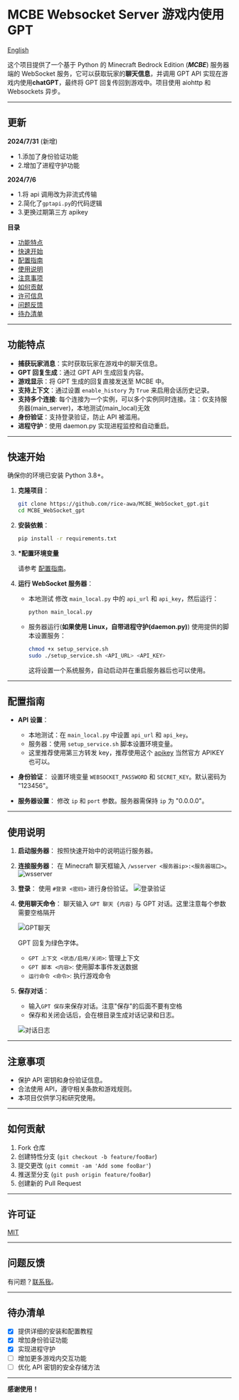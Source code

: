 # MCBE Websocket Server 游戏内使用 GPT

[English](./README_EN.md)

这个项目提供了一个基于 Python 的 Minecraft Bedrock Edition (**_MCBE_**) 服务器端的 WebSocket 服务，它可以获取玩家的**聊天信息**，并调用 GPT API 实现在游戏内使用**chatGPT**，最终将 GPT 回复传回到游戏中。项目使用 aiohttp 和 Websockets 异步。

---

## 更新

**2024/7/31** (新增)

- 1.添加了身份验证功能
- 2.增加了进程守护功能

**2024/7/6**

- 1.将 api 调用改为非流式传输
- 2.简化了`gptapi.py`的代码逻辑
- 3.更换过期第三方 apikey

**目录**

- [功能特点](#功能特点)
- [快速开始](#快速开始)
- [配置指南](#配置指南)
- [使用说明](#使用说明)
- [注意事项](#注意事项)
- [如何贡献](#如何贡献)
- [许可信息](#许可信息)
- [问题反馈](#问题反馈)
- [待办清单](#待办清单)

---

## 功能特点

- **捕获玩家消息**：实时获取玩家在游戏中的聊天信息。
- **GPT 回复生成**：通过 GPT API 生成回复内容。
- **游戏显示**：将 GPT 生成的回复直接发送至 MCBE 中。
- **支持上下文**：通过设置 `enable_history` 为 `True` 来启用会话历史记录。
- **支持多个连接**: 每个连接为一个实例，可以多个实例同时连接。注：仅支持服务器(main_server)，本地测试(main_local)无效
- **身份验证**：支持登录验证，防止 API 被滥用。
- **进程守护**：使用 daemon.py 实现进程监控和自动重启。

---

## 快速开始

确保你的环境已安装 Python 3.8+。

1. **克隆项目**：

   ```bash
   git clone https://github.com/rice-awa/MCBE_WebSocket_gpt.git
   cd MCBE_WebSocket_gpt
   ```

2. **安装依赖**：

   ```bash
   pip install -r requirements.txt
   ```

3. **\*配置环境变量**

   请参考 [配置指南](#配置指南)。

4. **运行 WebSocket 服务器**：

   - 本地测试
     修改 `main_local.py` 中的 `api_url` 和 `api_key`，然后运行：

     ```bash
     python main_local.py
     ```

   - 服务器运行(**如果使用 Linux，自带进程守护(daemon.py)**)
     使用提供的脚本设置服务：

     ```bash
     chmod +x setup_service.sh
     sudo ./setup_service.sh <API_URL> <API_KEY>
     ```

     这将设置一个系统服务，自动启动并在重启服务器后也可以使用。

---

## 配置指南

- **API 设置**：

  - 本地测试：在 `main_local.py` 中设置 `api_url` 和 `api_key`。
  - 服务器：使用 `setup_service.sh` 脚本设置环境变量。
  - 这里推荐使用第三方转发 key，推荐使用这个 [apikey](https://burn.hair/) 当然官方 APIKEY 也可以。

- **身份验证**：
  设置环境变量 `WEBSOCKET_PASSWORD` 和 `SECRET_KEY`。默认密码为 "123456"。

- **服务器设置**：
  修改 `ip` 和 `port` 参数。服务器需保持 `ip` 为 "0.0.0.0"。

---

## 使用说明

1. **启动服务器**：
   按照快速开始中的说明运行服务器。

2. **连接服务器**：
   在 Minecraft 聊天框输入 `/wsserver <服务器ip>:<服务器端口>`。
   ![wsserver](https://s11.ax1x.com/2024/02/13/pF8y0dU.png)
3. **登录**：
   使用 `#登录 <密码>` 进行身份验证。
   ![登录验证](https://s3.bmp.ovh/imgs/2024/07/31/82bdff9f34ad14d6.png)

4. **使用聊天命令**：
   聊天输入 `GPT 聊天 {内容}` 与 GPT 对话。这里注意每个参数需要空格隔开

   ![GPT聊天](https://s11.ax1x.com/2024/02/13/pF8yRL6.png)

   GPT 回复为绿色字体。

   - `GPT 上下文 <状态/启用/关闭>`: 管理上下文
   - `GPT 脚本 <内容>`: 使用脚本事件发送数据
   - `运行命令 <命令>`: 执行游戏命令

5. **保存对话**：

   - 输入`GPT 保存`来保存对话。注意"保存"的后面不要有空格
   - 保存和关闭会话后，会在根目录生成对话记录和日志。

   ![对话日志](https://s11.ax1x.com/2024/02/13/pF8yXef.png)

---

## 注意事项

- 保护 API 密钥和身份验证信息。
- 合法使用 API，遵守相关条款和游戏规则。
- 本项目仅供学习和研究使用。

---

## 如何贡献

1. Fork 仓库
2. 创建特性分支 (`git checkout -b feature/fooBar`)
3. 提交更改 (`git commit -am 'Add some fooBar'`)
4. 推送至分支 (`git push origin feature/fooBar`)
5. 创建新的 Pull Request

---

## 许可证

[MIT](https://github.com/rice-awa/MCBE_WebSocket_gpt/blob/main/LICENSE.txt)

---

## 问题反馈

有问题？[联系我](https://space.bilibili.com/521856101)。

---

## 待办清单

- [x] 提供详细的安装和配置教程
- [x] 增加身份验证功能
- [x] 实现进程守护
- [ ] 增加更多游戏内交互功能
- [ ] 优化 API 密钥的安全存储方法

---

**感谢使用！**
